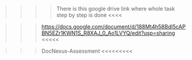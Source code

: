 >>>> There is this google drive link where whole task step by step is done <<<<

>>> https://docs.google.com/document/d/188Mt4h58BdI5cAPBN5EZr1KWN1S_R8XAJ_0_Ao1LVYQ/edit?usp=sharing <<<<<

>>>  DocNexus-Assessment     <<<<<<<<<

